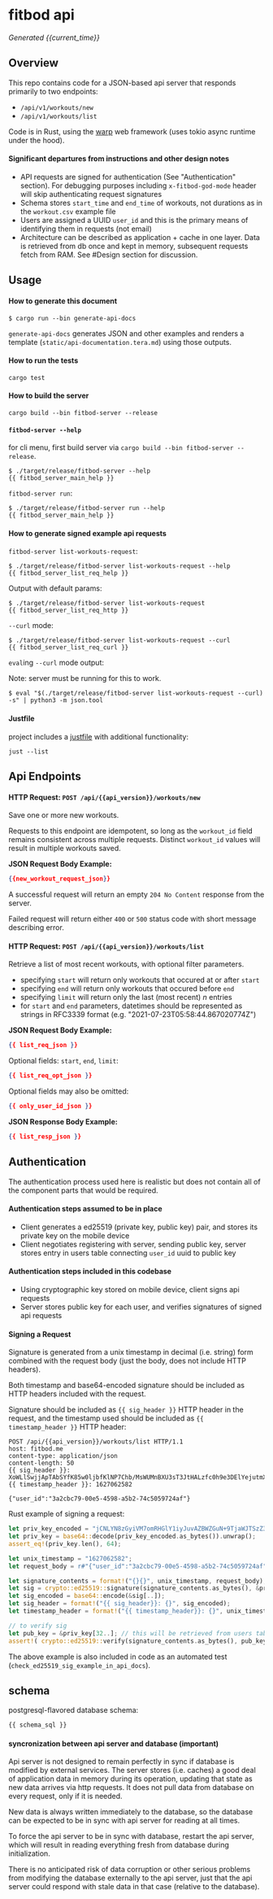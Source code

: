 # fitbod api

*Generated {{current_time}}*

## Overview

This repo contains code for a JSON-based api server that responds primarily to two endpoints:

- `/api/v1/workouts/new`
- `/api/v1/workouts/list`

Code is in Rust, using the [warp](https://github.com/seanmonstar/warp) web framework (uses tokio async runtime under the hood).

#### Significant departures from instructions and other design notes

- API requests are signed for authentication (See "Authentication" section). For debugging purposes including `x-fitbod-god-mode` header will skip authenticating request signatures
- Schema stores `start_time` and `end_time` of workouts, not durations as in the `workout.csv` example file
- Users are assigned a UUID `user_id` and this is the primary means of identifying them in requests (not email)
- Architecture can be described as application + cache in one layer. Data is retrieved from db once and kept in memory, subsequent requests fetch from RAM. See #Design section for discussion.

## Usage

#### How to generate this document

```console
$ cargo run --bin generate-api-docs
```

`generate-api-docs` generates JSON and other examples and renders a template (`static/api-documentation.tera.md`)
using those outputs.

#### How to run the tests

```console
cargo test
```

#### How to build the server

```console
cargo build --bin fitbod-server --release
```

#### `fitbod-server --help`

for cli menu, first build server via `cargo build --bin fitbod-server --release`.

```console
$ ./target/release/fitbod-server --help
{{ fitbod_server_main_help }}
```
`fitbod-server run`:

```console
$ ./target/release/fitbod-server run --help
{{ fitbod_server_main_help }}
```

#### How to generate signed example api requests

`fitbod-server list-workouts-request`:

```console
$ ./target/release/fitbod-server list-workouts-request --help
{{ fitbod_server_list_req_help }}
```

Output with default params:

```console
$ ./target/release/fitbod-server list-workouts-request
{{ fitbod_server_list_req_http }}
```

`--curl` mode:

```console
$ ./target/release/fitbod-server list-workouts-request --curl
{{ fitbod_server_list_req_curl }}
```

`eval`ing `--curl` mode output:

Note: server must be running for this to work.

```console
$ eval "$(./target/release/fitbod-server list-workouts-request --curl) -s" | python3 -m json.tool
```

#### Justfile

project includes a [justfile](https://github.com/casey/just) with additional functionality:

```console
just --list
```

## Api Endpoints

#### HTTP Request: `POST /api/{{api_version}}/workouts/new`

Save one or more new workouts.

Requests to this endpoint are idempotent, so long as the `workout_id` field remains consistent across
multiple requests. Distinct `workout_id` values will result in multiple workouts saved.

**JSON Request Body Example:**

```json
{{new_workout_request_json}}
```

A successful request will return an empty `204 No Content` response from the server.

Failed request will return either `400` or `500` status code with short message describing error.

#### HTTP Request: `POST /api/{{api_version}}/workouts/list`

Retrieve a list of most recent workouts, with optional filter parameters.

- specifying `start` will return only workouts that occured at or after `start`
- specifying `end` will return only workouts that occured before `end`
- specifying `limit` will return only the last (most recent) *n* entries
- for `start` and `end` parameters, datetimes should be represented as strings in RFC3339
  format (e.g. "2021-07-23T05:58:44.867020774Z")

**JSON Request Body Example:**

```json
{{ list_req_json }}
```

Optional fields: `start`, `end`, `limit`:

```json
{{ list_req_opt_json }}
```

Optional fields may also be omitted:

```json
{{ only_user_id_json }}
```

**JSON Response Body Example:**

```json
{{ list_resp_json }}
```

## Authentication

The authentication process used here is realistic but does not contain all of the component parts that would be required.

#### Authentication steps assumed to be in place

- Client generates a ed25519 (private key, public key) pair, and stores its private key on the mobile device
- Client negotiates registering with server, sending public key, server stores entry in users table connecting
  `user_id` uuid to public key

#### Authentication steps included in this codebase

- Using cryptographic key stored on mobile device, client signs api requests 
- Server stores public key for each user, and verifies signatures of signed api requests

#### Signing a Request

Signature is generated from a unix timestamp in decimal (i.e. string) form combined with the request body (just
the body, does not include HTTP headers).

Both timestamp and base64-encoded signature should be included as HTTP headers included with the request.

Signature should be included as `{{ sig_header }}` HTTP header in the request, and the timestamp used should be included
as `{{ timestamp_header }}` HTTP header:

```
POST /api/{{api_version}}/workouts/list HTTP/1.1
host: fitbod.me
content-type: application/json
content-length: 50
{{ sig_header }}: XoWLlSwjjApTAbSYfK85w0ljbfKlNP7Chb/MsWUMnBXU3sT3JtHALzfc0h9e3DElYejutmXrLiR54lz3FJgfCQ==
{{ timestamp_header }}: 1627062582

{"user_id":"3a2cbc79-00e5-4598-a5b2-74c5059724af"}
```

Rust example of signing a request:

```rust
let priv_key_encoded = "jCNLYN8zGyiVM7omRHGlY1iyJuvAZBWZGuN+9TjaWJTSzZ3oEvXq7QNHTwwD785/rBnmRCPkl2D68lRyvBWHUg==";
let priv_key = base64::decode(priv_key_encoded.as_bytes()).unwrap();
assert_eq!(priv_key.len(), 64);

let unix_timestamp = "1627062582";
let request_body = r#"{"user_id":"3a2cbc79-00e5-4598-a5b2-74c5059724af"}"#;

let signature_contents = format!("{}{}", unix_timestamp, request_body);
let sig = crypto::ed25519::signature(signature_contents.as_bytes(), &priv_key[..]);
let sig_encoded = base64::encode(&sig[..]);
let sig_header = format!("{{ sig_header}}: {}", sig_encoded);
let timestamp_header = format!("{{ timestamp_header}}: {}", unix_timestamp);

// to verify sig
let pub_key = &priv_key[32..]; // this will be retrieved from users table in actual application code
assert!( crypto::ed25519::verify(signature_contents.as_bytes(), pub_key, &sig[..]) );
```

The above example is also included in code as an automated test (`check_ed25519_sig_example_in_api_docs`).

## schema

postgresql-flavored database schema:

```sql
{{ schema_sql }}
```

#### syncronization between api server and database (important)

Api server is not designed to remain perfectly in sync if database is modified by external services. The server stores (i.e. caches)
a good deal of application data in memory during its operation, updating that state as new data arrives via http requests. It does
not pull data from database on every request, only if it is needed.

New data is always written immediately to the database, so the database can be expected to be in sync with api server for reading
at all times.

To force the api server to be in sync with database, restart the api server, which will result in reading everything fresh from
database during initialization.

There is no anticipated risk of data corruption or other serious problems from modifying the database externally to the 
api server, just that the api server could respond with stale data in that case (relative to the database).
